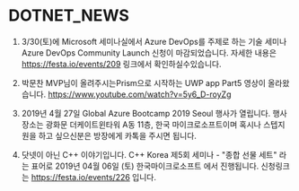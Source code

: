 # DOTNET_NEWS

1) 3/30(토)에 Microsoft 세미나실에서 Azure DevOps를 주제로 하는 기술 
세미나 Azure DevOps Community Launch 신청이 마감되었습니다.
자세한 내용은 https://festa.io/events/209 링크에서 확인하실수있습니다.

2) 박문찬 MVP님이 올려주시는Prism으로 시작하는 UWP app Part5 영상이
올라왔습니다.  https://www.youtube.com/watch?v=5y6_D-royZg

3) 2019년 4월 27일 Global Azure Bootcamp 2019 Seoul 행사가 열립니다.
행사장소는 광화문 더케이트윈타워 A동 11층, 한국 마이크로소프트이며
혹시나 스텝지원을 하고 싶으신분은 방장에게 카톡을 주시면 됩니다.

4) 닷넷이 아닌 C++ 이야기입니다. C++ Korea 제5회 세미나 - "종합 선물 세트"
라는 표어로 2019년 04월 06일 (토) 한국마이크로소프트 에서 진행됩니다.
신청링크는 https://festa.io/events/226 입니다.

